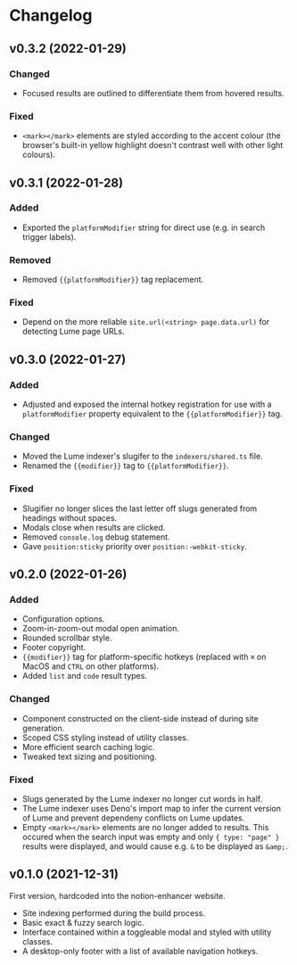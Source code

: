 # Changelog

## v0.3.2 (2022-01-29)

### Changed

- Focused results are outlined to differentiate them from
  hovered results.

### Fixed

- `<mark></mark>` elements are styled according to the accent
  colour (the browser's built-in yellow highlight doesn't contrast
  well with other light colours).

## v0.3.1 (2022-01-28)

### Added

- Exported the `platformModifier` string for direct use
  (e.g. in search trigger labels).

### Removed

- Removed `{{platformModifier}}` tag replacement.

### Fixed

- Depend on the more reliable `site.url(<string> page.data.url)`
  for detecting Lume page URLs.

## v0.3.0 (2022-01-27)

### Added

- Adjusted and exposed the internal hotkey registration
  for use with a `platformModifier` property equivalent
  to the `{{platformModifier}}` tag.

### Changed

- Moved the Lume indexer's slugifer to the `indexers/shared.ts` file.
- Renamed the `{{modifier}}` tag to `{{platformModifier}}`.

### Fixed

- Slugifier no longer slices the last letter off
  slugs generated from headings without spaces.
- Modals close when results are clicked.
- Removed `console.log` debug statement.
- Gave `position:sticky` priority over `position:-webkit-sticky`.

## v0.2.0 (2022-01-26)

### Added

- Configuration options.
- Zoom-in-zoom-out modal open animation.
- Rounded scrollbar style.
- Footer copyright.
- `{{modifier}}` tag for platform-specific hotkeys
  (replaced with `⌘` on MacOS and `CTRL` on other platforms).
- Added `list` and `code` result types.

### Changed

- Component constructed on the client-side instead of during site generation.
- Scoped CSS styling instead of utility classes.
- More efficient search caching logic.
- Tweaked text sizing and positioning.

### Fixed

- Slugs generated by the Lume indexer no longer cut words in half.
- The Lume indexer uses Deno's import map to infer the current version of
  Lume and prevent dependeny conflicts on Lume updates.
- Empty `<mark></mark>` elements are no longer added to results.
  This occured when the search input was empty and only `{ type: "page" }`
  results were displayed, and would cause e.g. `&` to be displayed as `&amp;`.

## v0.1.0 (2021-12-31)

First version, hardcoded into the notion-enhancer website.

- Site indexing performed during the build process.
- Basic exact & fuzzy search logic.
- Interface contained within a toggleable modal and styled with utility classes.
- A desktop-only footer with a list of available navigation hotkeys.
